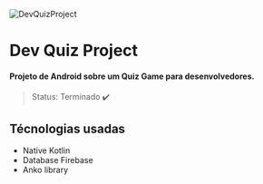 ![DevQuizProject](https://user-images.githubusercontent.com/75824415/116601321-bfece680-a900-11eb-9f40-72cb3456f00b.png)

<h1>Dev Quiz Project</h1>
<h4>Projeto de Android sobre um Quiz Game para desenvolvedores.</h4>

> Status: Terminado ✔️

<h2>Técnologias usadas</h2>

+ Native Kotlin
+ Database Firebase
+ Anko library
